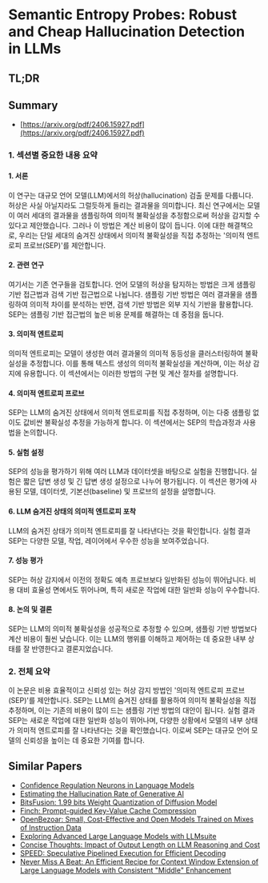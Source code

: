 # Semantic Entropy Probes: Robust and Cheap Hallucination Detection in LLMs
## TL;DR
## Summary
- [https://arxiv.org/pdf/2406.15927.pdf](https://arxiv.org/pdf/2406.15927.pdf)

### 1. 섹션별 중요한 내용 요약

#### 1. 서론
이 연구는 대규모 언어 모델(LLM)에서의 허상(hallucination) 검출 문제를 다룹니다. 허상은 사실 아닐지라도 그럴듯하게 들리는 결과물을 의미합니다. 최신 연구에서는 모델이 여러 세대의 결과물을 샘플링하여 의미적 불확실성을 추정함으로써 허상을 감지할 수 있다고 제안했습니다. 그러나 이 방법은 계산 비용이 많이 듭니다. 이에 대한 해결책으로, 우리는 단일 세대의 숨겨진 상태에서 의미적 불확실성을 직접 추정하는 '의미적 엔트로피 프로브(SEP)'를 제안합니다.

#### 2. 관련 연구
여기서는 기존 연구들을 검토합니다. 언어 모델의 허상을 탐지하는 방법은 크게 샘플링 기반 접근법과 검색 기반 접근법으로 나뉩니다. 샘플링 기반 방법은 여러 결과물을 샘플링하여 의미적 차이를 분석하는 반면, 검색 기반 방법은 외부 지식 기반을 활용합니다. SEP는 샘플링 기반 접근법의 높은 비용 문제를 해결하는 데 중점을 둡니다.

#### 3. 의미적 엔트로피
의미적 엔트로피는 모델이 생성한 여러 결과물의 의미적 동등성을 클러스터링하여 불확실성을 추정합니다. 이를 통해 텍스트 생성의 의미적 불확실성을 계산하며, 이는 허상 감지에 유용합니다. 이 섹션에서는 이러한 방법의 구현 및 계산 절차를 설명합니다.

#### 4. 의미적 엔트로피 프로브
SEP는 LLM의 숨겨진 상태에서 의미적 엔트로피를 직접 추정하며, 이는 다중 샘플링 없이도 값비싼 불확실성 추정을 가능하게 합니다. 이 섹션에서는 SEP의 학습과정과 사용법을 논의합니다.

#### 5. 실험 설정
SEP의 성능을 평가하기 위해 여러 LLM과 데이터셋을 바탕으로 실험을 진행합니다. 실험은 짧은 답변 생성 및 긴 답변 생성 설정으로 나누어 평가됩니다. 이 섹션은 평가에 사용된 모델, 데이터셋, 기본선(baseline) 및 프로브의 설정을 설명합니다.

#### 6. LLM 숨겨진 상태의 의미적 엔트로피 포착
LLM의 숨겨진 상태가 의미적 엔트로피를 잘 나타낸다는 것을 확인합니다. 실험 결과 SEP는 다양한 모델, 작업, 레이어에서 우수한 성능을 보여주었습니다.

#### 7. 성능 평가
SEP는 허상 감지에서 이전의 정확도 예측 프로브보다 일반화된 성능이 뛰어납니다. 비용 대비 효율성 면에서도 뛰어나며, 특히 새로운 작업에 대한 일반화 성능이 우수합니다.

#### 8. 논의 및 결론
SEP는 LLM의 의미적 불확실성을 성공적으로 추정할 수 있으며, 샘플링 기반 방법보다 계산 비용이 훨씬 낮습니다. 이는 LLM의 행위를 이해하고 제어하는 데 중요한 내부 상태를 잘 반영한다고 결론지었습니다.

### 2. 전체 요약
이 논문은 비용 효율적이고 신뢰성 있는 허상 감지 방법인 '의미적 엔트로피 프로브(SEP)'를 제안합니다. SEP는 LLM의 숨겨진 상태를 활용하여 의미적 불확실성을 직접 추정하며, 이는 기존의 비용이 많이 드는 샘플링 기반 방법의 대안이 됩니다. 실험 결과 SEP는 새로운 작업에 대한 일반화 성능이 뛰어나며, 다양한 상황에서 모델의 내부 상태가 의미적 엔트로피를 잘 나타낸다는 것을 확인했습니다. 이로써 SEP는 대규모 언어 모델의 신뢰성을 높이는 데 중요한 기여를 합니다.

## Similar Papers
- [Confidence Regulation Neurons in Language Models](2406.16254.md)
- [Estimating the Hallucination Rate of Generative AI](2406.07457.md)
- [BitsFusion: 1.99 bits Weight Quantization of Diffusion Model](2406.04333.md)
- [Finch: Prompt-guided Key-Value Cache Compression](2408.00167.md)
- [OpenBezoar: Small, Cost-Effective and Open Models Trained on Mixes of Instruction Data](2404.12195.md)
- [Exploring Advanced Large Language Models with LLMsuite](2407.12036.md)
- [Concise Thoughts: Impact of Output Length on LLM Reasoning and Cost](2407.19825.md)
- [SPEED: Speculative Pipelined Execution for Efficient Decoding](2310.12072.md)
- [Never Miss A Beat: An Efficient Recipe for Context Window Extension of Large Language Models with Consistent "Middle" Enhancement](2406.07138.md)
